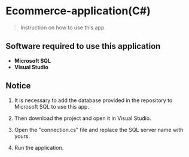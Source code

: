 # Ecommerce-application(C#)
> Instruction on how to use this app.

## Software required to use this application
- **Microsoft SQL**
- **Visual Studio**
## Notice
1. It is necessary to add the database provided in the repository to Microsoft SQL to use this app.

2. Then download the project and open it in Visual Studio.

3. Open the "connection.cs" file and replace the SQL server name with yours.

4. Run the application.
